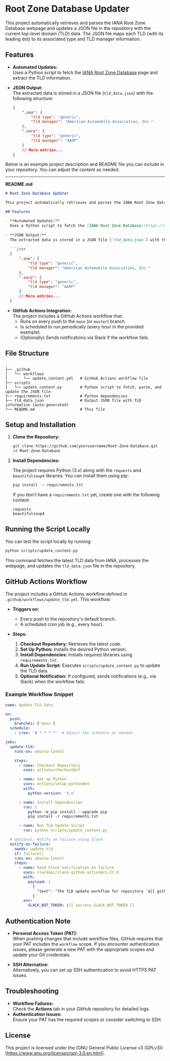 # Root Zone Database Updater

This project automatically retrieves and parses the IANA Root Zone Database webpage and updates a JSON file in the repository with the current top-level domain (TLD) data. The JSON file maps each TLD (with its leading dot) to its associated type and TLD manager information.

## Features

- **Automated Updates:**  
  Uses a Python script to fetch the [IANA Root Zone Database](https://www.iana.org/domains/root/db) page and extract the TLD information.
  
- **JSON Output:**  
  The extracted data is stored in a JSON file (`tld_data.json`) with the following structure:
  
  ```json
  {
      ".aaa": {
          "tld type": "generic",
          "tld manager": "American Automobile Association, Inc."
      },
      ".aarp": {
          "tld type": "generic",
          "tld manager": "AARP"
      }
      // More entries...
  }

Below is an example project description and README file you can include in your repository. You can adjust the content as needed.

---

**README.md**

```markdown
# Root Zone Database Updater

This project automatically retrieves and parses the IANA Root Zone Database webpage and updates a JSON file in the repository with the current top-level domain (TLD) data. The JSON file maps each TLD (with its leading dot) to its associated type and TLD manager information.

## Features

- **Automated Updates:**  
  Uses a Python script to fetch the [IANA Root Zone Database](https://www.iana.org/domains/root/db) page and extract the TLD information.
  
- **JSON Output:**  
  The extracted data is stored in a JSON file (`tld_data.json`) with the following structure:
  
  ```json
  {
      ".aaa": {
          "tld type": "generic",
          "tld manager": "American Automobile Association, Inc."
      },
      ".aarp": {
          "tld type": "generic",
          "tld manager": "AARP"
      }
      // More entries...
  }
  ```

- **GitHub Actions Integration:**  
  The project includes a GitHub Actions workflow that:
  - Runs on every push to the `main` (or `master`) branch.
  - Is scheduled to run periodically (every hour in the provided example).
  - (Optionally) Sends notifications via Slack if the workflow fails.

## File Structure

```
.
├── .github
│   └── workflows
│       └── update_content.yml   # GitHub Actions workflow file
├── scripts
│   └── update_content.py        # Python script to fetch, parse, and update the JSON file
├── requirements.txt             # Python dependencies
├── tld_data.json                # Output JSON file with TLD information (auto-generated)
└── README.md                    # This file
```

## Setup and Installation

1. **Clone the Repository:**

   ```bash
   git clone https://github.com/yourusername/Root-Zone-Database.git
   cd Root-Zone-Database
   ```

2. **Install Dependencies:**

   The project requires Python (3.x) along with the `requests` and `beautifulsoup4` libraries. You can install them using pip:

   ```bash
   pip install -r requirements.txt
   ```

   If you don't have a `requirements.txt` yet, create one with the following content:

   ```
   requests
   beautifulsoup4
   ```

## Running the Script Locally

You can test the script locally by running:

```bash
python scripts/update_content.py
```

This command fetches the latest TLD data from IANA, processes the webpage, and updates the `tld_data.json` file in the repository.

## GitHub Actions Workflow

The project includes a GitHub Actions workflow defined in `.github/workflows/update_tld.yml`. This workflow:

- **Triggers on:**
  - Every push to the repository's default branch.
  - A scheduled cron job (e.g., every hour).
  
- **Steps:**
  1. **Checkout Repository:** Retrieves the latest code.
  2. **Set Up Python:** Installs the desired Python version.
  3. **Install Dependencies:** Installs required libraries using `requirements.txt`.
  4. **Run Update Script:** Executes `scripts/update_content.py` to update the TLD data.
  5. **Optional Notification:** If configured, sends notifications (e.g., via Slack) when the workflow fails.

### Example Workflow Snippet

```yaml
name: Update TLD Data

on:
  push:
    branches: [ main ]
  schedule:
    - cron: '0 * * * *'  # Adjust the schedule as needed

jobs:
  update-tld:
    runs-on: ubuntu-latest

    steps:
      - name: Checkout Repository
        uses: actions/checkout@v3

      - name: Set up Python
        uses: actions/setup-python@v4
        with:
          python-version: '3.x'

      - name: Install Dependencies
        run: |
          python -m pip install --upgrade pip
          pip install -r requirements.txt

      - name: Run TLD Update Script
        run: python scripts/update_content.py

  # Optional: Notify on failure using Slack
  notify-on-failure:
    needs: update-tld
    if: failure()
    runs-on: ubuntu-latest
    steps:
      - name: Send Slack notification on failure
        uses: slackapi/slack-github-action@v1.23.0
        with:
          payload: |
            {
              "text": "The TLD update workflow for repository `${{ github.repository }}` has failed. Please check the logs."
            }
        env:
          SLACK_BOT_TOKEN: ${{ secrets.SLACK_BOT_TOKEN }}
```

## Authentication Note

- **Personal Access Token (PAT):**  
  When pushing changes that include workflow files, GitHub requires that your PAT includes the `workflow` scope. If you encounter authentication issues, please generate a new PAT with the appropriate scopes and update your Git credentials.

- **SSH Alternative:**  
  Alternatively, you can set up SSH authentication to avoid HTTPS PAT issues.

## Troubleshooting

- **Workflow Failures:**  
  Check the **Actions** tab in your GitHub repository for detailed logs.
- **Authentication Issues:**  
  Ensure your PAT has the required scopes or consider switching to SSH.

## License

This project is licensed under the (GNU General Public License v3 (GPLv3))[https://www.gnu.org/licenses/gpl-3.0.en.html].

